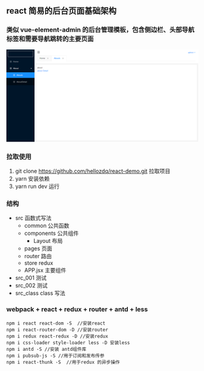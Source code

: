 ## react 简易的后台页面基础架构

### 类似 vue-element-admin 的后台管理模板，包含侧边栏、头部导航标签和需要导航跳转的主要页面

![avatar](/src/images/page.jpg)

### 拉取使用

1. git clone https://github.com/hellozdq/react-demo.git 拉取项目
2. yarn 安装依赖
3. yarn run dev 运行

### 结构

- src 函数式写法
  - common 公共函数
  - components 公共组件
    - Layout 布局
  - pages 页面
  - router 路由
  - store redux
  - APP.jsx 主要组件
- src_001 测试
- src_002 测试
- src_class class 写法

### webpack + react + redux + router + antd + less

```
npm i react react-dom -S  //安装react
npm i react-router-dom -D //安装router
npm i redux react-redux -D //安装redux
npm i css-loader style-loader less -D 安装less
npm i antd -S //安装 antd组件库
npm i pubsub-js -S //用于订阅和发布传参
npm i react-thunk -S  //用于redux 的异步操作
```
